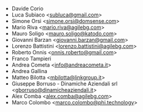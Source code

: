 - Davide Corio
- Luca Subiaco \<<subluca@gmail.com>\>
- Simone Orsi \<<simone.orsi@domsense.com>\>
- Mario Riva \<<mario.riva@agilebg.com>\>
- Mauro Soligo \<<mauro.soligo@katodo.com>\>
- Giovanni Barzan \<<giovanni.barzan@gmail.com>\>
- Lorenzo Battistini \<<lorenzo.battistini@agilebg.com>\>
- Roberto Onnis \<<onnis.roberto@gmail.com>\>
- Franco Tampieri
- Andrea Cometa \<<info@andreacometa.it>\>
- Andrea Gallina
- Matteo Bilotta \<<mbilotta@linkgroup.it>\>
- Giuseppe Borruso - Dinamiche Aziendali srl \<<gborruso@dinamicheaziendali.it>\>
- Alex Comba \<<alex.comba@agilebg.com>\>
- Marco Colombo \<<marco.colombo@phi.technology>\>
